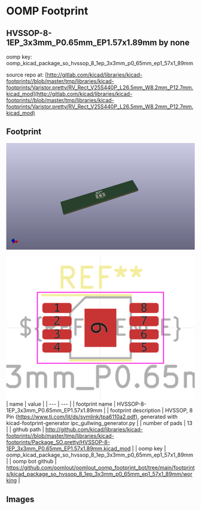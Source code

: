 # OOMP Footprint  
## HVSSOP-8-1EP_3x3mm_P0.65mm_EP1.57x1.89mm  by none  
  
oomp key: oomp_kicad_package_so_hvssop_8_1ep_3x3mm_p0_65mm_ep1_57x1_89mm  
  
source repo at: [http://gitlab.com/kicad/libraries/kicad-footprints//blob/master/tmp/libraries/kicad-footprints/Varistor.pretty/RV_Rect_V25S440P_L26.5mm_W8.2mm_P12.7mm.kicad_mod](http://gitlab.com/kicad/libraries/kicad-footprints//blob/master/tmp/libraries/kicad-footprints/Varistor.pretty/RV_Rect_V25S440P_L26.5mm_W8.2mm_P12.7mm.kicad_mod)  
## Footprint  
  
[![working_kicad_pcb_3d.png](working_kicad_pcb_3d_600.png)](working_kicad_pcb_3d.png)  
  
[![working.png](working_600.png)](working.png)  
| name | value | 
| --- | --- | 
| footprint name | HVSSOP-8-1EP_3x3mm_P0.65mm_EP1.57x1.89mm | 
| footprint description | HVSSOP, 8 Pin (https://www.ti.com/lit/ds/symlink/tpa6110a2.pdf), generated with kicad-footprint-generator ipc_gullwing_generator.py | 
| number of pads | 13 | 
| github path | http://github.com/kicad/libraries/kicad-footprints//blob/master/tmp/libraries/kicad-footprints/Package_SO.pretty/HVSSOP-8-1EP_3x3mm_P0.65mm_EP1.57x1.89mm.kicad_mod | 
| oomp key | oomp_kicad_package_so_hvssop_8_1ep_3x3mm_p0_65mm_ep1_57x1_89mm | 
| oomp bot github | https://github.com/oomlout/oomlout_oomp_footprint_bot/tree/main/footprints/kicad_package_so_hvssop_8_1ep_3x3mm_p0_65mm_ep1_57x1_89mm/working | 
## Images  
